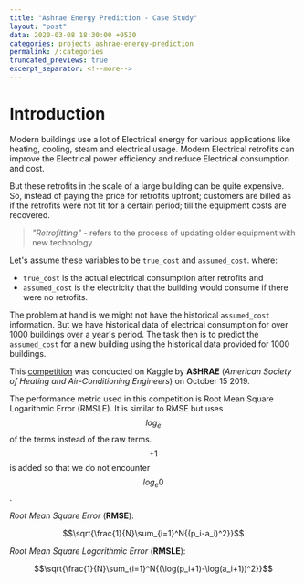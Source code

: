```yaml
---
title: "Ashrae Energy Prediction - Case Study"
layout: "post"
data: 2020-03-08 18:30:00 +0530
categories: projects ashrae-energy-prediction
permalink: /:categories
truncated_previews: true
excerpt_separator: <!--more-->
---
```


# Introduction

Modern buildings use a lot of Electrical energy for various applications like heating, cooling, steam and electrical usage. Modern Electrical retrofits can improve the Electrical power efficiency and reduce Electrical consumption and cost. 


But these retrofits in the scale of a large building can be quite expensive. So, instead of paying the price for retrofits upfront; customers are billed as if the retrofits were not fit for a certain period; till the equipment costs are recovered.

> *"Retrofitting"* - refers to the process of updating older equipment with new technology.

Let's assume these variables to be `true_cost` and `assumed_cost`.
where:

- `true_cost` is the actual electrical consumption after retrofits and
- `assumed_cost` is the electricity that the building would consume if there were no retrofits.

The problem at hand is we might not have the historical `assumed_cost` information. But we have historical data of electrical consumption for over 1000 buildings over a year's period. The task then is to predict the `assumed_cost` for a new building using the historical data provided for 1000 buildings.

This [competition](https://www.kaggle.com/c/ashrae-energy-prediction/overview) was conducted on Kaggle by **ASHRAE** (*American Society of Heating and Air-Conditioning Engineers*) on October 15 2019.

The performance metric used in this competition is Root Mean Square Logarithmic Error (RMSLE). It is similar to RMSE but uses $$ log_e $$ of the terms instead of the raw terms. $$ +1 $$ is added so that we do not encounter $$ log_e0 $$.




*Root Mean Square Error* (**RMSE**):

$$\sqrt{\frac{1}{N}\sum_{i=1}^N{(p_i-a_i)^2}}$$

*Root Mean Square Logarithmic Error* (**RMSLE**):

$$\sqrt{\frac{1}{N}\sum_{i=1}^N{(\log(p_i+1)-\log(a_i+1))^2}}$$


